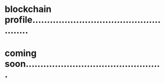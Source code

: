 # blockchain profile....................................................
# coming soon...............................................
